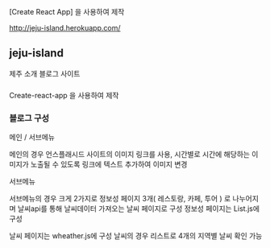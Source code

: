 [Create React App] 을 사용하여 제작

http://jeju-island.herokuapp.com/

## jeju-island

제주 소개 블로그 사이트  

### 
 
Create-react-app 을 사용하여 제작

### 블로그 구성

메인 / 서브메뉴 

메인의 경우 
언스플래시드 사이트의 이미지 링크를 사용, 시간별로 시간에 해당하는 이미지가 노출될 수 있도록 링크에 텍스트 추가하여 이미지 변경

서브메뉴 

서브메뉴의 경우 
크게 2가지로 정보성 페이지 3개( 레스토랑, 카페, 투어 ) 로 나누어지며 날씨api를 통해 날씨데이터 가져오는 날씨 페이지로 구성
정보성 페이지는 List.js에 구성 

날씨 페이지는 wheather.js에 구성
날씨의 경우 리스트로 4개의 지역별 날씨 확인 가능 







